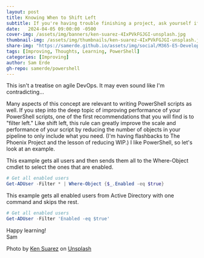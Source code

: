```yaml
---
layout: post
title: Knowing When to Shift Left
subtitle: If you're having trouble finishing a project, ask yourself if you may be optimizing too soon!
date:   2024-04-05 09:00:00 -0500
cover-img: /assets/img/banners/ken-suarez-4IxPVkFGJGI-unsplash.jpg
thumbnail-img: /assets/img/thumbnails/ken-suarez-4IxPVkFGJGI-unsplash.jpg
share-img: "https://samerde.github.io/assets/img/social/M365-E5-Developer-SKU.png"
tags: [Improving, Thoughts, Learning, PowerShell]
categories: [Improving]
author: Sam Erde
gh-repo: samerde/powershell
---
```


This isn't a treatise on agile DevOps. It may even sound like I'm contradicting...

Many aspects of this concept are relevant to writing PowerShell scripts as well. If you step into the deep topic of improving performance of your PowerShell scripts, one of the first recommendations that you will find is to "filter left." Like shift left, this rule can greatly improve the scale and performance of your script by reducing the number of objects in your pipeline to only include what you need. (I'm having flashbacks to The Phoenix Project and the lesson of reducing WIP.) I like PowerShell, so let's look at an example.

This example gets all users and then sends them all to the Where-Object cmdlet to select the ones that are enabled.

```powershell
# Get all enabled users
Get-ADUser -Filter * | Where-Object {$_.Enabled -eq $true}
```

This example gets all enabled users from Active Directory with one command and skips the rest.

```powershell
# Get all enabled users
Get-ADUser -Filter 'Enabled -eq $true'
```

 

Happy learning!  
Sam

Photo by <a href="https://unsplash.com/@kensuarez?utm_content=creditCopyText&utm_medium=referral&utm_source=unsplash">Ken Suarez</a> on <a href="https://unsplash.com/photos/black-and-white-computer-keyboard-4IxPVkFGJGI?utm_content=creditCopyText&utm_medium=referral&utm_source=unsplash">Unsplash</a>
